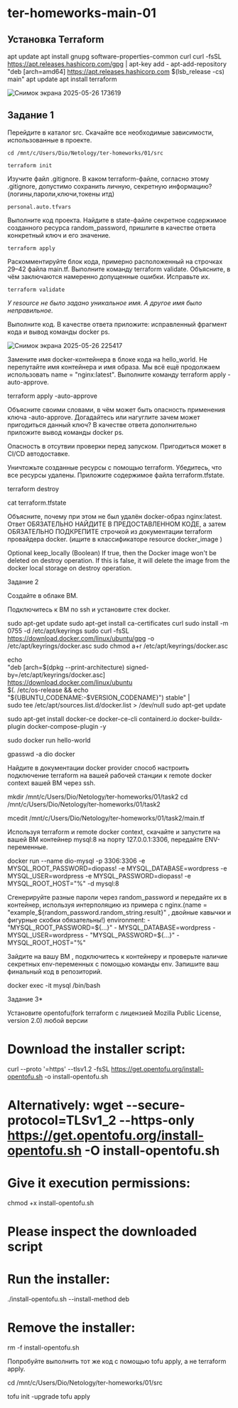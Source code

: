 # ter-homeworks-main-01

## Установка Terraform 

apt update
apt install gnupg software-properties-common curl
curl -fsSL https://apt.releases.hashicorp.com/gpg | apt-key add -
apt-add-repository "deb [arch=amd64] https://apt.releases.hashicorp.com $(lsb_release -cs) main"
apt update
apt install terraform

![Снимок экрана 2025-05-26 173619](https://github.com/user-attachments/assets/f59db309-689c-42ef-b441-926abba9ac87)

## Задание 1

Перейдите в каталог src. Скачайте все необходимые зависимости, использованные в проекте.

`cd /mnt/c/Users/Dio/Netology/ter-homeworks/01/src`

`terraform init`

Изучите файл .gitignore. В каком terraform-файле, согласно этому .gitignore, допустимо сохранить личную, секретную информацию?(логины,пароли,ключи,токены итд)

`personal.auto.tfvars`

Выполните код проекта. Найдите в state-файле секретное содержимое созданного ресурса random_password, пришлите в качестве ответа конкретный ключ и его значение.

`terraform apply`

Раскомментируйте блок кода, примерно расположенный на строчках 29–42 файла main.tf. Выполните команду terraform validate. Объясните, в чём заключаются намеренно допущенные ошибки. Исправьте их.

`terraform validate`

_У resource не было задано уникальное имя. А другое имя было неправильное._

Выполните код. В качестве ответа приложите: исправленный фрагмент кода и вывод команды docker ps.

![Снимок экрана 2025-05-26 225417](https://github.com/user-attachments/assets/267679ef-0aea-40a6-8f04-3ca8413c79cb)

Замените имя docker-контейнера в блоке кода на hello_world. Не перепутайте имя контейнера и имя образа. Мы всё ещё продолжаем использовать name = "nginx:latest". Выполните команду terraform apply -auto-approve.

terraform apply -auto-approve

Объясните своими словами, в чём может быть опасность применения ключа -auto-approve. Догадайтесь или нагуглите зачем может пригодиться данный ключ? В качестве ответа дополнительно приложите вывод команды docker ps.

Опасность в отсутвии проверки перед запуском. Пригодиться может в CI/CD автодоставке.

Уничтожьте созданные ресурсы с помощью terraform. Убедитесь, что все ресурсы удалены. Приложите содержимое файла terraform.tfstate.

terraform destroy

cat terraform.tfstate

Объясните, почему при этом не был удалён docker-образ nginx:latest. Ответ ОБЯЗАТЕЛЬНО НАЙДИТЕ В ПРЕДОСТАВЛЕННОМ КОДЕ, а затем ОБЯЗАТЕЛЬНО ПОДКРЕПИТЕ строчкой из документации terraform провайдера docker. (ищите в классификаторе resource docker_image )

Optional
keep_locally (Boolean) If true, then the Docker image won't be deleted on destroy operation. If this is false, it will delete the image from the docker local storage on destroy operation.

Задание 2

Создайте в облаке ВМ.

Подключитесь к ВМ по ssh и установите стек docker.

sudo apt-get update
sudo apt-get install ca-certificates curl
sudo install -m 0755 -d /etc/apt/keyrings
sudo curl -fsSL https://download.docker.com/linux/ubuntu/gpg -o /etc/apt/keyrings/docker.asc
sudo chmod a+r /etc/apt/keyrings/docker.asc

echo \
  "deb [arch=$(dpkg --print-architecture) signed-by=/etc/apt/keyrings/docker.asc] https://download.docker.com/linux/ubuntu \
  $(. /etc/os-release && echo "${UBUNTU_CODENAME:-$VERSION_CODENAME}") stable" | \
  sudo tee /etc/apt/sources.list.d/docker.list > /dev/null
sudo apt-get update

sudo apt-get install docker-ce docker-ce-cli containerd.io docker-buildx-plugin docker-compose-plugin -y

sudo docker run hello-world

gpasswd -a dio docker

Найдите в документации docker provider способ настроить подключение terraform на вашей рабочей станции к remote docker context вашей ВМ через ssh.

mkdir /mnt/c/Users/Dio/Netology/ter-homeworks/01/task2
cd /mnt/c/Users/Dio/Netology/ter-homeworks/01/task2

mcedit /mnt/c/Users/Dio/Netology/ter-homeworks/01/task2/main.tf

Используя terraform и remote docker context, скачайте и запустите на вашей ВМ контейнер mysql:8 на порту 127.0.0.1:3306, передайте ENV-переменные.

docker run --name dio-mysql -p 3306:3306 -e MYSQL_ROOT_PASSWORD=diopass! -e MYSQL_DATABASE=wordpress -e MYSQL_USER=wordpress -e MYSQL_PASSWORD=diopass!  -e MYSQL_ROOT_HOST="%" -d mysql:8

Сгенерируйте разные пароли через random_password и передайте их в контейнер, используя интерполяцию из примера с nginx.(name  = "example_${random_password.random_string.result}" , двойные кавычки и фигурные скобки обязательны!)
    environment:
      - "MYSQL_ROOT_PASSWORD=${...}"
      - MYSQL_DATABASE=wordpress
      - MYSQL_USER=wordpress
      - "MYSQL_PASSWORD=${...}"
      - MYSQL_ROOT_HOST="%"

Зайдите на вашу ВМ , подключитесь к контейнеру и проверьте наличие секретных env-переменных с помощью команды env. Запишите ваш финальный код в репозиторий.

docker exec -it mysql /bin/bash

Задание 3*

Установите opentofu(fork terraform с лицензией Mozilla Public License, version 2.0) любой версии

# Download the installer script:
curl --proto '=https' --tlsv1.2 -fsSL https://get.opentofu.org/install-opentofu.sh -o install-opentofu.sh
# Alternatively: wget --secure-protocol=TLSv1_2 --https-only https://get.opentofu.org/install-opentofu.sh -O install-opentofu.sh

# Give it execution permissions:
chmod +x install-opentofu.sh

# Please inspect the downloaded script

# Run the installer:
./install-opentofu.sh --install-method deb

# Remove the installer:
rm -f install-opentofu.sh

Попробуйте выполнить тот же код с помощью tofu apply, а не terraform apply.

cd /mnt/c/Users/Dio/Netology/ter-homeworks/01/src

tofu init -upgrade
tofu apply
